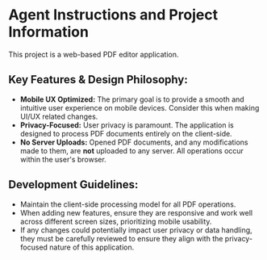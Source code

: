 # Agent Instructions and Project Information

This project is a web-based PDF editor application.

## Key Features & Design Philosophy:

*   **Mobile UX Optimized:** The primary goal is to provide a smooth and intuitive user experience on mobile devices. Consider this when making UI/UX related changes.
*   **Privacy-Focused:** User privacy is paramount. The application is designed to process PDF documents entirely on the client-side.
*   **No Server Uploads:** Opened PDF documents, and any modifications made to them, are **not** uploaded to any server. All operations occur within the user's browser.

## Development Guidelines:

*   Maintain the client-side processing model for all PDF operations.
*   When adding new features, ensure they are responsive and work well across different screen sizes, prioritizing mobile usability.
*   If any changes could potentially impact user privacy or data handling, they must be carefully reviewed to ensure they align with the privacy-focused nature of this application.
